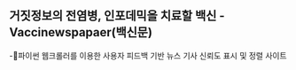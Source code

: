## 거짓정보의 전염병, 인포데믹을 치료할 백신 - Vaccinewspapaer(백신문)

-📰파이썬 웹크롤러를 이용한 사용자 피드백 기반 뉴스 기사 신뢰도 표시 및 정렬 사이트
